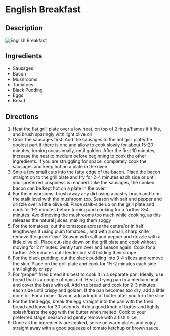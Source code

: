 # English Breakfast

## Description
![English Breakfast](https://www.themealdb.com/images/media/meals/utxryw1511721587.jpg "English Breakfast")

## Ingredients
- Sausages
- Bacon
- Mushrooms
- Tomatoes
- Black Pudding
- Eggs
- Bread

## Directions
1. Heat the flat grill plate over a low heat, on top of 2 rings/flames if it fits, and brush sparingly with light olive oil
2. Cook the sausages first. Add the sausages to the hot grill plate/the coolest part if there is one and allow to cook slowly for about 15-20 minutes, turning occasionally, until golden. After the first 10 minutes, increase the heat to medium before beginning to cook the other ingredients. If you are struggling for space, completely cook the sausages and keep hot on a plate in the oven
3. Snip a few small cuts into the fatty edge of the bacon. Place the bacon straight on to the grill plate and fry for 2-4 minutes each side or until your preferred crispiness is reached. Like the sausages, the cooked bacon can be kept hot on a plate in the oven
4. For the mushrooms, brush away any dirt using a pastry brush and trim the stalk level with the mushroom top. Season with salt and pepper and drizzle over a little olive oil. Place stalk-side up on the grill plate and cook for 1-2 minutes before turning and cooking for a further 3-4 minutes. Avoid moving the mushrooms too much while cooking, as this releases the natural juices, making them soggy
5. For the tomatoes, cut the tomatoes across the centre/or in half lengthways if using plum tomatoes , and with a small, sharp knife remove the green 'eye'. Season with salt and pepper and drizzle with a little olive oil. Place cut-side down on the grill plate and cook without moving for 2 minutes. Gently turn over and season again. Cook for a further 2-3 minutes until tender but still holding their shape
6. For the black pudding, cut the black pudding into 3-4 slices and remove the skin. Place on the grill plate and cook for 1½-2 minutes each side until slightly crispy
7. For 'proper' fried bread it's best to cook it in a separate pan. Ideally, use bread that is a couple of days old. Heat a frying pan to a medium heat and cover the base with oil. Add the bread and cook for 2-3 minutes each side until crispy and golden. If the pan becomes too dry, add a little more oil. For a richer flavour, add a knob of butter after you turn the slice
8. For the fried eggs, break the egg straight into the pan with the fried bread and leave for 30 seconds. Add a good knob of butter and lightly splash/baste the egg with the butter when melted. Cook to your preferred stage, season and gently remove with a fish slice
9. Once all the ingredients are cooked, serve on warm plates and enjoy straight away with a good squeeze of tomato ketchup or brown sauce.
